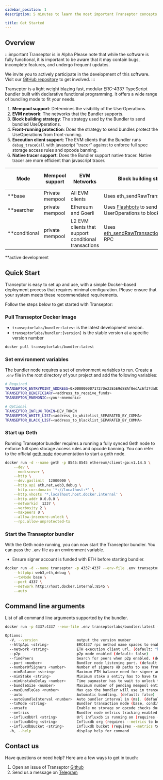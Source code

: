 ```yaml
---
sidebar_position: 1
description: 5 minutes to learn the most important Transeptor concepts.

title: Get Started
---
```


## Overview

:::important Transeptor is in Alpha
Please note that while the software is fully functional, it is important to be aware that it may contain bugs, incomplete features, and undergo frequent updates.

We invite you to actively participate in the development of this software. Visit our [GitHub repository](https://github.com/transeptorlabs/transeptor-bundler/issues) to get involved.
:::

Transeptor is a light weight blazing fast, modular ERC-4337 TypeScript bundler built with declarative functional programming. It offers a wide range of bundling mode to fit your needs.

1. **Mempool support**: Determines the visibility of the UserOperations.
2. **EVM network**: The networks that the Bundler supports.
3. **Block building strategy**: The strategy used by the Bundler to send bundled UseOperations.
4. **Front-running protection**: Does the strategy to send bundles protect the UseOperations from front-running.
5. **Execution client support**: The EVM clients that the Bundler runs `debug_traceCall` with javascript "tracer" against to enforce full spec storage access rules and opcode banning.
6. **Native tracer support**: Does the Bundler support native tracer. Native tracer are more efficient than javascript tracer.

| Mode   | Mempool support | EVM Networks                                         | Block building strategy                                                                                                               | Front-running protection | Execution client support                               | Native tracer support |
|---------------|-----------------|------------------------------------------------------|---------------------------------------------------------------------------------------------------------------------------------------|--------------------------|--------------------------------------------------------|-----------------------|
| **base        | Private mempool | All EVM clients                                      | Uses eth_sendRawTransaction RPC                                                                                                       | no                       | [geth](https://geth.ethereum.org/docs/getting-started) | no                    |
| **searcher    | private mempool | Ethereum and Goerli                                  | Uses [Flashbots](https://docs.flashbots.net/flashbots-auction/searchers/quick-start) to send bundled UserOperations to block builders | yes                      | [geth](https://geth.ethereum.org/docs/getting-started) | no                    |
| **conditional | private mempool | L2 EVM clients that support conditional transactions | Uses [eth_sendRawTransactionConditional](https://notes.ethereum.org/@yoav/SkaX2lS9j) RPC                                              | yes                      | [geth](https://geth.ethereum.org/docs/getting-started) | no                    |

**active development

## Quick Start

Transeptor is easy to set up and use, with a simple Docker-based deployment process that requires minimal configuration. Please ensure that your system meets these recommendated requirements.

Follow the steps below to get started with Transeptor:

### Pull Transeptor Docker image

- `transeptorlabs/bundler:latest` is the latest development version.
- `transeptorlabs/bundler:{version}` is the stable version at a specific version number
```bash
docker pull transeptorlabs/bundler:latest
```

### Set environment variables

The bundler node requires a set of environment variables to run. Create a `.env` file in the root directory of your project and add the following variables:
```bash
# Required
TRANSEPTOR_ENTRYPOINT_ADDRESS=0x0000000071727De22E5E9d8BAf0edAc6f37da032
TRANSEPTOR_BENEFICIARY=<address_to_receive_funds>
TRANSEPTOR_MNEMONIC=<your-mnemonic>

# Optional
TRANSEPTOR_INFLUX_TOKEN=DEV_TOKEN
TRANSEPTOR_WHITE_LIST=<address_to_whitelist_SEPARATED_BY_COMMA>
TRANSEPTOR_BLACK_LIST=<address_to_blacklist_SEPARATED_BY_COMMA>
```

### Start up Geth

Running Transeptor bundler requires a running a fully synced Geth node to enforce full spec storage access rules and opcode banning. You can refer to the official [geth node](https://geth.ethereum.org/docs/getting-started/installing-geth#docker-container) documentation to start a geth node.

```bash
docker run -d --name geth -p 8545:8545 ethereum/client-go:v1.14.5 \
    --dev \
    --nodiscover \
    --http \
    --dev.gaslimit  12000000 \
    --http.api eth,net,web3,debug \
    --http.corsdomain '*://localhost:*' \
    --http.vhosts '*,localhost,host.docker.internal' \
    --http.addr 0.0.0.0 \
    --networkid  1337 \
    --verbosity 2 \
    --maxpeers 0 \
    --allow-insecure-unlock \
    --rpc.allow-unprotected-tx
```

### Start the Transeptor bundler

With the Geth node running, you can now start the Transeptor bundler. You can pass the `.env` file as an environment variable.

- Ensure signer account is funded with ETH before starting bundler.

```bash
docker run -d --name transeptor -p 4337:4337 --env-file .env transeptorlabs/bundler:latest \
    --httpApi web3,eth,debug \
    --txMode base \
    --port 4337 \
    --network http://host.docker.internal:8545 \
    --auto 
```

## Command line arguments

List of all command line arguments supported by the bundler.
```bash
docker run -p 4337:4337 --env-file .env transeptorlabs/bundler:latest --help
```

```bash
Options:
  -V, --version                  output the version number
  --httpApi <string>             ERC4337 rpc method name spaces to enable. (default: "web3,eth")
  --network <string>             ETH execution client url. (default: "http://localhost:8545")
  --p2p                          p2p mode enabled (default: false)
  --findPeers                    Search for peers when p2p enabled. (default: false)
  --port <number>                Bundler node listening port. (default: "4337")
  --numberOfSigners <number>     Number of signers HD paths to use from mnmonic (default: "3")
  --minBalance <string>          Maximum ETH balance need for signer address. (default: "1")
  --minStake <string>            Minimum stake a entity has to have to pass reputation system. (default: "1")
  --minUnstakeDelay <number>     Time paymaster has to wait to unlock the stake(seconds). (default: "0")
  --bundleSize <number>          Maximum number of pending mempool entities to start auto bundler. (default: "10")
  --maxBundleGas <number>        Max gas the bundler will use in transactions. (default: "5000000")
  --auto                         Automatic bundling. (default: false)
  --autoBundleInterval <number>  Auto bundler interval in (ms). (default: "12000")
  --txMode <string>              Bundler transaction mode (base, conditional, searcher). (default: "base")
  --unsafe                       Enable no storage or opcode checks during userOp simulation.
  --metrics                      Bundler node metrics tracking enabled. (default: false)
  --influxdbUrl <string>         Url influxdb is running on (requires --metrics to be enabled). (default: "http://localhost:8086")
  --influxdbOrg <string>         Influxdb org (requires --metrics to be enabled). (default: "transeptor-labs")
  --influxdbBucket <string>      Influxdb bucket (requires --metrics to be enabled). (default: "transeptor_metrics")
  -h, --help                     display help for command
```

## Contact us

Have questions or need help? Here are a few ways to get in touch:

1. Open an issue of Transeptor [Github](https://github.com/transeptorlabs/transeptor-bundler)
2. Send us a message on [Telegram](https://t.me/+eUGda3KIND4zMjRh)
